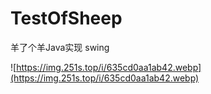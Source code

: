 # TestOfSheep
羊了个羊Java实现 swing


![https://img.251s.top/i/635cd0aa1ab42.webp](https://img.251s.top/i/635cd0aa1ab42.webp)
